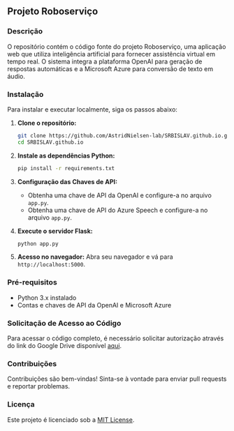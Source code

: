 ## Projeto Roboserviço

### Descrição
O repositório contém o código fonte do projeto Roboserviço, uma aplicação web que utiliza inteligência artificial para fornecer assistência virtual em tempo real. O sistema integra a plataforma OpenAI para geração de respostas automáticas e a Microsoft Azure para conversão de texto em áudio.

### Instalação

Para instalar e executar localmente, siga os passos abaixo:

1. **Clone o repositório:**
   ```bash
   git clone https://github.com/AstridNielsen-lab/SRBISLAV.github.io.git
   cd SRBISLAV.github.io
   ```

2. **Instale as dependências Python:**
   ```bash
   pip install -r requirements.txt
   ```

3. **Configuração das Chaves de API:**
   - Obtenha uma chave de API da OpenAI e configure-a no arquivo `app.py`.
   - Obtenha uma chave de API do Azure Speech e configure-a no arquivo `app.py`.

4. **Execute o servidor Flask:**
   ```bash
   python app.py
   ```

5. **Acesso no navegador:**
   Abra seu navegador e vá para `http://localhost:5000`.

### Pré-requisitos
- Python 3.x instalado
- Contas e chaves de API da OpenAI e Microsoft Azure

### Solicitação de Acesso ao Código
Para acessar o código completo, é necessário solicitar autorização através do link do Google Drive disponível [aqui](https://drive.google.com/drive/folders/1CIe_LaPUhLRqyJ1iUnjc3hfeoaMgh5Mj?usp=sharing).

### Contribuições
Contribuições são bem-vindas! Sinta-se à vontade para enviar pull requests e reportar problemas.

### Licença
Este projeto é licenciado sob a [MIT License](LICENSE).
